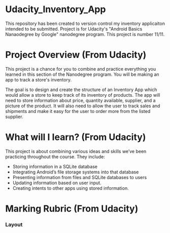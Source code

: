 # Udacity_Inventory_App
This repository has been created to version control my inventory applicaiton intended to be submitted. Project is for Udacity's "Android Basics Nanaodegree by Google" nanodegree program. This project is number 11/11.

# Project Overview (From Udacity)
This project is a chance for you to combine and practice everything you learned in this section of the Nanodegree program. You will be making an app to track a store's inventory.

The goal is to design and create the structure of an Inventory App which would allow a store to keep track of its inventory of products. The app will need to store information about price, quantity available, supplier, and a picture of the product. It will also need to allow the user to track sales and shipments and make it easy for the user to order more from the listed supplier.

# What will I Iearn? (From Udacity)
This project is about combining various ideas and skills we’ve been practicing throughout the course. They include:

- Storing information in a SQLite database
- Integrating Android’s file storage systems into that database
- Presenting information from files and SQLite databases to users
- Updating information based on user input.
- Creating intents to other apps using stored information.

# Marking Rubric (From Udacity)

### Layout ###
